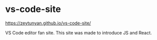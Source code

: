 # vs-code-site

https://zeytunyan.github.io/vs-code-site/

VS Code editor fan site. This site was made to introduce JS and React.


